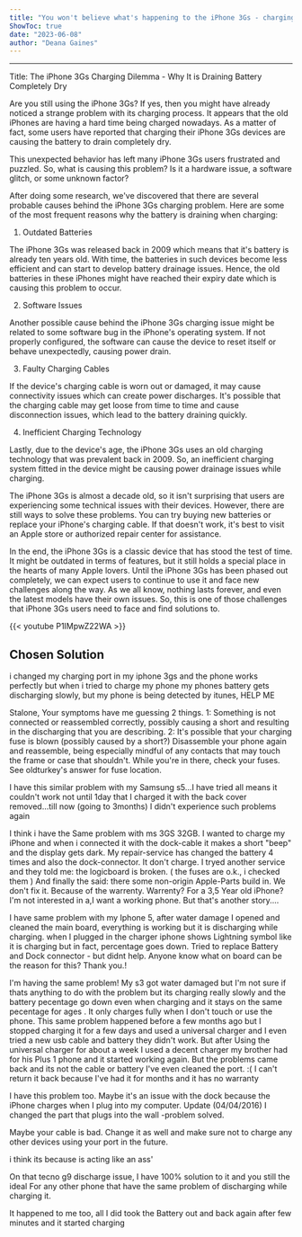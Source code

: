 ```yaml
---
title: "You won't believe what's happening to the iPhone 3Gs - charging causes it to DRAIN COMPLETELY DRY!"
ShowToc: true 
date: "2023-06-08"
author: "Deana Gaines"
---
```

*****
Title: The iPhone 3Gs Charging Dilemma - Why It is Draining Battery Completely Dry

Are you still using the iPhone 3Gs? If yes, then you might have already noticed a strange problem with its charging process. It appears that the old iPhones are having a hard time being charged nowadays. As a matter of fact, some users have reported that charging their iPhone 3Gs devices are causing the battery to drain completely dry.

This unexpected behavior has left many iPhone 3Gs users frustrated and puzzled. So, what is causing this problem? Is it a hardware issue, a software glitch, or some unknown factor?

After doing some research, we've discovered that there are several probable causes behind the iPhone 3Gs charging problem. Here are some of the most frequent reasons why the battery is draining when charging:

1. Outdated Batteries

The iPhone 3Gs was released back in 2009 which means that it's battery is already ten years old. With time, the batteries in such devices become less efficient and can start to develop battery drainage issues. Hence, the old batteries in these iPhones might have reached their expiry date which is causing this problem to occur.

2. Software Issues

Another possible cause behind the iPhone 3Gs charging issue might be related to some software bug in the iPhone's operating system. If not properly configured, the software can cause the device to reset itself or behave unexpectedly, causing power drain.

3. Faulty Charging Cables

If the device's charging cable is worn out or damaged, it may cause connectivity issues which can create power discharges. It's possible that the charging cable may get loose from time to time and cause disconnection issues, which lead to the battery draining quickly.

4. Inefficient Charging Technology

Lastly, due to the device's age, the iPhone 3Gs uses an old charging technology that was prevalent back in 2009. So, an inefficient charging system fitted in the device might be causing power drainage issues while charging.

The iPhone 3Gs is almost a decade old, so it isn't surprising that users are experiencing some technical issues with their devices. However, there are still ways to solve these problems. You can try buying new batteries or replace your iPhone's charging cable. If that doesn't work, it's best to visit an Apple store or authorized repair center for assistance.

In the end, the iPhone 3Gs is a classic device that has stood the test of time. It might be outdated in terms of features, but it still holds a special place in the hearts of many Apple lovers. Until the iPhone 3Gs has been phased out completely, we can expect users to continue to use it and face new challenges along the way. As we all know, nothing lasts forever, and even the latest models have their own issues. So, this is one of those challenges that iPhone 3Gs users need to face and find solutions to.

{{< youtube P1IMpwZ22WA >}} 



## Chosen Solution
 i changed my charging port in my iphone 3gs and the phone works perfectly but when i tried to charge my phone my phones battery gets discharging slowly, but my phone is being detected by itunes,    HELP ME

 Stalone,
Your symptoms have me guessing 2 things.
1: Something is not connected or reassembled correctly, possibly causing a short and resulting in the discharging that you are describing.
2: It's possible that your charging fuse is blown (possibly caused by a short?)
Disassemble your phone again and reassemble, being especially mindful of any contacts that may touch the frame or case that shouldn't. While you're in there, check your fuses. See oldturkey's answer for fuse location.

 I have this similar problem with my Samsung s5...I have tried all means it couldn't work not until 1day that I charged it with the back cover removed...till now (going to 3months) I didn't experience such problems again

 I think i have the Same problem with ms 3GS 32GB. I wanted to charge my iPhone and when i connected it with the dock-cable it makes a short "beep" and the display gets dark. My repair-service has changed the battery 4 times and also the dock-connector. It don't charge. I tryed another service and they told me: the logicboard is broken. ( the fuses are o.k., i checked them )
And finally the said: there some non-origin Apple-Parts build in. We don't fix it. Because of the warrenty. Warrenty? For a 3,5 Year old iPhone? I'm not interested in a,I want a working phone.
But that's another story....

 I have same problem with my Iphone 5, after water damage I opened and cleaned the main board, everything is working but it is discharging while charging. when I plugged in the charger iphone shows Lightning symbol like it is charging but in fact, percentage goes down.
Tried to replace Battery and Dock connector - but didnt help.
Anyone know what on board can be the reason for this?
Thank you.!

 I'm having the same problem! My s3 got water damaged but I'm not sure if thats anything to do with the problem but its charging really slowly and the battery pecentage go down even when charging and it stays on the same pecentage for ages . It only charges fully when I don't touch or use the phone. This same problem happened before a few months ago but I stopped charging it for a few days and used a universal charger and I even tried a new usb cable and battery they didn't work. But after Using the universal charger for about a week I used a decent charger my brother had for his Plus 1 phone and it started working again. But the problems came back and its not the cable or battery I've even cleaned the port. :( I can't return it back because I've had it for months and it has no warranty

 I have this problem too. Maybe it's an issue with the dock because the iPhone charges when I plug into my computer.
Update (04/04/2016)
I changed the part that plugs into the wall -problem solved.

 Maybe your cable is bad. Change it as well and make sure not to charge any other devices using  your port in the future.

 i  think its because is acting like an ass'

 On that tecno g9 discharge issue, I have 100% solution to it and you still the ideal
For any other phone that have the same problem of discharging while charging it.

 It happened to me too, all I did took the Battery out and back again after few minutes and it started charging




